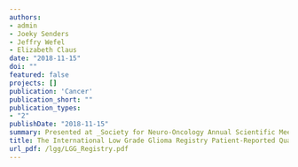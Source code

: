 ```yaml
---
authors:
- admin
- Joeky Senders
- Jeffry Wefel
- Elizabeth Claus
date: "2018-11-15"
doi: ""
featured: false
projects: []
publication: 'Cancer'
publication_short: ""
publication_types:
- "2"
publishDate: "2018-11-15"
summary: Presented at _Society for Neuro-Oncology Annual Scientific Meeting_, New Orleans
title: The International Low Grade Glioma Registry Patient-Reported Quality of Life
url_pdf: /lgg/LGG_Registry.pdf
---
```


